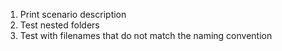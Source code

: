 1. Print scenario description
2. Test nested folders
3. Test with filenames that do not match the naming convention

